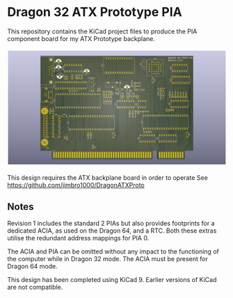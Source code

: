 # Dragon 32 ATX Prototype PIA

This repository contains the KiCad project files
to produce the PIA component board for my
ATX Prototype backplane.

![Render of PCB top](./DragonATXProtoPIA.png)

This design requires the ATX backplane board in order 
to operate
See https://github.com/jimbro1000/DragonATXProto

## Notes

Revision 1 includes the standard 2 PIAs but also
provides footprints for a dedicated ACIA, as used
on the Dragon 64, and a RTC. Both these extras
utilise the redundant address mappings for PIA 0.

The ACIA and PIA can be omitted without any impact
to the functioning of the computer while in Dragon 32
mode. The ACIA must be present for Dragon 64 mode.

This design has been completed using KiCad 9. Earlier
versions of KiCad are not compatible.
